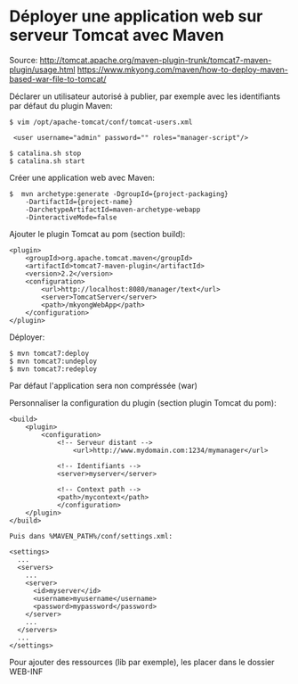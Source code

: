 # Déployer une application web sur serveur Tomcat avec Maven

Source: 	http://tomcat.apache.org/maven-plugin-trunk/tomcat7-maven-plugin/usage.html
		https://www.mkyong.com/maven/how-to-deploy-maven-based-war-file-to-tomcat/

Déclarer un utilisateur autorisé à publier, par exemple avec les identifiants par défaut du plugin Maven:
	
	$ vim /opt/apache-tomcat/conf/tomcat-users.xml

	 <user username="admin" password="" roles="manager-script"/>

	$ catalina.sh stop
	$ catalina.sh start

Créer une application web avec Maven:

	$  mvn archetype:generate -DgroupId={project-packaging}
		-DartifactId={project-name}
		-DarchetypeArtifactId=maven-archetype-webapp
		-DinteractiveMode=false

Ajouter le plugin Tomcat au pom (section build):


	<plugin>
		<groupId>org.apache.tomcat.maven</groupId>
		<artifactId>tomcat7-maven-plugin</artifactId>
		<version>2.2</version>
		<configuration>
			<url>http://localhost:8080/manager/text</url>
			<server>TomcatServer</server>
			<path>/mkyongWebApp</path>
		</configuration>
	</plugin>

Déployer:

	$ mvn tomcat7:deploy
	$ mvn tomcat7:undeploy
	$ mvn tomcat7:redeploy

Par défaut l'application sera non compréssée (war)

Personnaliser la configuration du plugin (section plugin Tomcat du pom):

	<build>
		<plugin>
			<configuration>
				<!-- Serveur distant -->
		        	<url>http://www.mydomain.com:1234/mymanager</url>

				<!-- Identifiants -->
				<server>myserver</server>

				<!-- Context path -->
				<path>/mycontext</path>
		        </configuration>
		</plugin>
	</build>

	Puis dans %MAVEN_PATH%/conf/settings.xml:
	
	<settings>
	  ...
	  <servers>
	    ...
	    <server>
	      <id>myserver</id>
	      <username>myusername</username>
	      <password>mypassword</password>
	    </server>
	    ...
	  </servers>
	  ...
	</settings>

Pour ajouter des ressources (lib par exemple), les placer dans le dossier WEB-INF
